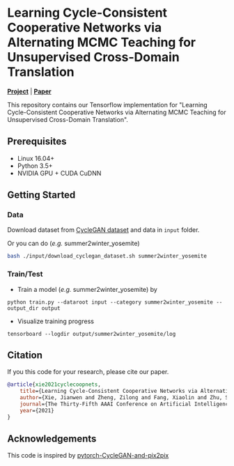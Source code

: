 # Learning Cycle-Consistent Cooperative Networks via Alternating MCMC Teaching for Unsupervised Cross-Domain Translation
[**Project**](http://www.stat.ucla.edu/~jxie/CycleCoopNets/) | [**Paper**](https://arxiv.org/pdf/2103.04285.pdf)

This repository contains our Tensorflow implementation for "Learning Cycle-Consistent Cooperative Networks via Alternating MCMC Teaching for Unsupervised Cross-Domain Translation".

## Prerequisites

- Linux 16.04+
- Python 3.5+
- NVIDIA GPU + CUDA CuDNN

## Getting Started
### Data
Download dataset from [CycleGAN dataset](https://github.com/junyanz/pytorch-CycleGAN-and-pix2pix/blob/master/datasets/download_cyclegan_dataset.sh) and data in `input` folder.

Or you can do (*e.g.* summer2winter_yosemite)
```bash
bash ./input/download_cyclegan_dataset.sh summer2winter_yosemite
```

### Train/Test
- Train a model (*e.g.* summer2winter_yosemite) by 
```
python train.py --dataroot input --category summer2winter_yosemite --output_dir output
```
- Visualize training progress
```
tensorboard --logdir output/summer2winter_yosemite/log
```

## Citation
If you this code for your research, please cite our paper.

```bibtex
@article{xie2021cyclecoopnets,
    title={Learning Cycle-Consistent Cooperative Networks via Alternating MCMC Teaching for Unsupervised Cross-Domain Translation},
    author={Xie, Jianwen and Zheng, Zilong and Fang, Xiaolin and Zhu, Song-Chun and Wu, Ying Nian},
    journal={The Thirty-Fifth AAAI Conference on Artificial Intelligence (AAAI)},
    year={2021}
}
```

## Acknowledgements
This code is inspired by [pytorch-CycleGAN-and-pix2pix](https://github.com/junyanz/pytorch-CycleGAN-and-pix2pix)
